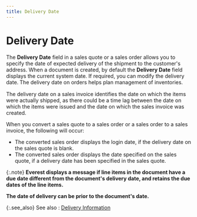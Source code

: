 ```yaml
---
title: Delivery Date
---
```


# Delivery Date


The **Delivery Date** field in a  sales quote or a sales order allows you to specify the date of expected  delivery of the shipment to the customer's address. When a document is  created, by default the **Delivery Date**  field displays the current system date. If required, you can modify the  delivery date.<font style="font-family: Verdana;" face="verdana"> </font>The  delivery date on orders helps plan management of inventories.


The delivery date on a sales invoice identifies the date on which the  items were actually shipped, as there could be a time lag between the  date on which the items were issued and the date on which the sales invoice  was created.


When you convert a sales quote to a sales order or a sales order to  a sales invoice, the following will occur:

- The converted  sales order displays the login  date, if the delivery date on the sales quote is blank.
- The converted  sales order displays the date specified on the sales quote, if a delivery  date has been specified in the sales quote.



{:.note}
****Everest**  displays a message if line items in the document have a due date different  from the document's delivery date, and retains the due dates of the line  items.**


**The date of delivery can be prior to the document's  date.**


{:.see_also}
See also
: [Delivery  Information]({{site.sp_baseurl}}/sales-docs/docs-profile/contents/tab-details/details/delivery/delivery_information_sales_document_content.html)

